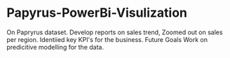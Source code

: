 # Papyrus-PowerBi-Visulization
On Papryrus dataset.
Develop reports on sales trend, Zoomed out on sales per region.
Identiied key KPI's for the business.
Future Goals
Work on predicitive modelling for the data.
